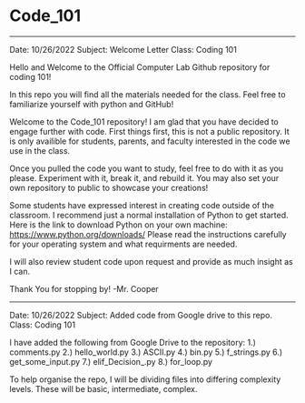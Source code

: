 # Code_101
-------------------------------------------------------------------------------------------------------------------------------------------------------------------------
Date: 10/26/2022
Subject: Welcome Letter
Class: Coding 101

Hello and Welcome to the Official Computer Lab Github repository for coding 101!

In this repo you will find all the materials needed for the class. Feel free to familiarize yourself with python and GitHub! 

Welcome to the Code_101 repository! I am glad that you have decided to engage further with code. 
First things first, this is not a public repository. It is only availible for students, parents, and faculty interested in the code we use in the class. 

Once you pulled the code you want to study, feel free to do with it as you please. Experiment with it, break it, and rebuild it. You may also set your own repository to public to showcase your creations! 

Some students have expressed interest in creating code outside of the classroom. I recommend just a normal installation of Python to get started. 
Here is the link to download Python on your own machine:
  https://www.python.org/downloads/ 
Please read the instructions carefully for your operating system and what requirments are needed. 

I will also review student code upon request and provide as much insight as I can. 

Thank You for stopping by!
  -Mr. Cooper
  
-----------------------------------------------------------------------------------------------------------------------------------------------------------------------
Date: 10/26/2022
Subject: Added code from Google drive to this repo.
Class: Coding 101

I have added the following from Google Drive to the repository:
1.) comments.py
2.) hello_world.py
3.) ASCII.py
4.) bin.py
5.) f_strings.py
6.) get_some_input.py
7.) elif_Decision_.py
8.) for_loop.py

To help organise the repo, I will be dividing files into differing complexity levels. These will be basic, intermediate, complex.


